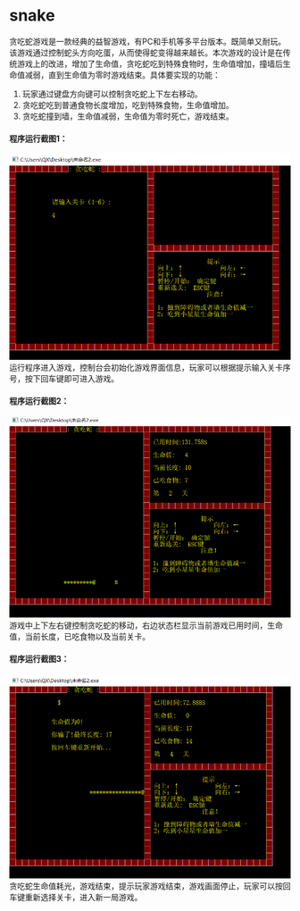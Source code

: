 # snake
贪吃蛇游戏是一款经典的益智游戏，有PC和手机等多平台版本。既简单又耐玩。该游戏通过控制蛇头方向吃蛋，从而使得蛇变得越来越长。本次游戏的设计是在传统游戏上的改进，增加了生命值，贪吃蛇吃到特殊食物时，生命值增加，撞墙后生命值减弱，直到生命值为零时游戏结束。具体要实现的功能：
1.	玩家通过键盘方向键可以控制贪吃蛇上下左右移动。
2.	贪吃蛇吃到普通食物长度增加，吃到特殊食物，生命值增加。
3.	贪吃蛇撞到墙，生命值减弱，生命值为零时死亡，游戏结束。

#### 程序运行截图1：
![image](https://github.com/qixin777/snake/blob/master/images/1.png)
运行程序进入游戏，控制台会初始化游戏界面信息，玩家可以根据提示输入关卡序号，按下回车键即可进入游戏。

#### 程序运行截图2：
![image](https://github.com/qixin777/snake/blob/master/images/2.png)
游戏中上下左右键控制贪吃蛇的移动，右边状态栏显示当前游戏已用时间，生命值，当前长度，已吃食物以及当前关卡。

#### 程序运行截图3：
![image](https://github.com/qixin777/snake/blob/master/images/3.png)
贪吃蛇生命值耗光，游戏结束，提示玩家游戏结束，游戏画面停止，玩家可以按回车键重新选择关卡，进入新一局游戏。
